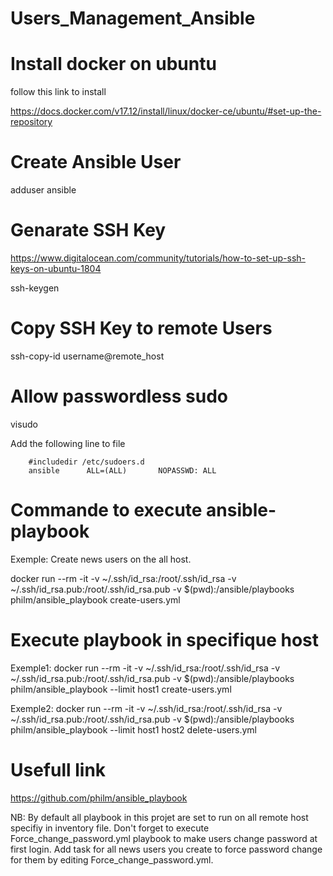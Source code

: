 # Users_Management_Ansible

# Install docker on ubuntu 
follow this link to install 

https://docs.docker.com/v17.12/install/linux/docker-ce/ubuntu/#set-up-the-repository

# Create Ansible User

adduser ansible

# Genarate SSH Key

https://www.digitalocean.com/community/tutorials/how-to-set-up-ssh-keys-on-ubuntu-1804

ssh-keygen

# Copy SSH Key to remote Users

ssh-copy-id username@remote_host

# Allow passwordless sudo 

visudo 

Add the following line to file 

        #includedir /etc/sudoers.d
		ansible      ALL=(ALL)       NOPASSWD: ALL

# Commande to execute ansible-playbook
Exemple: Create news users on the all host.

docker run --rm -it -v ~/.ssh/id_rsa:/root/.ssh/id_rsa -v ~/.ssh/id_rsa.pub:/root/.ssh/id_rsa.pub -v $(pwd):/ansible/playbooks philm/ansible_playbook  create-users.yml

# Execute playbook in specifique host

Exemple1: docker run --rm -it -v ~/.ssh/id_rsa:/root/.ssh/id_rsa -v ~/.ssh/id_rsa.pub:/root/.ssh/id_rsa.pub -v $(pwd):/ansible/playbooks philm/ansible_playbook  --limit host1 create-users.yml

Exemple2: docker run --rm -it -v ~/.ssh/id_rsa:/root/.ssh/id_rsa -v ~/.ssh/id_rsa.pub:/root/.ssh/id_rsa.pub -v $(pwd):/ansible/playbooks philm/ansible_playbook  --limit host1 host2 delete-users.yml

# Usefull link 

https://github.com/philm/ansible_playbook

NB: By default all playbook in this projet are set to run on all remote host specifiy in inventory file.
    Don't forget to execute Force_change_password.yml playbook to make users change password at first login.
    Add task for all news users you create to force password change for them by editing Force_change_password.yml.




